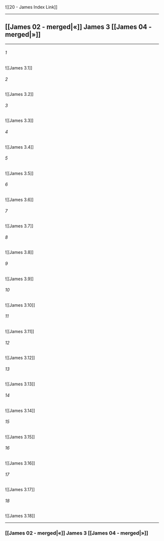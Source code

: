 ![[20 - James Index Link]]

---
##  [[James 02 - merged|«]] James 3 [[James 04 - merged|»]]

---

###### 1
![[James 3.1]] 

###### 2
![[James 3.2]] 

###### 3
![[James 3.3]] 

###### 4
![[James 3.4]]

###### 5 
![[James 3.5]] 

###### 6
![[James 3.6]] 

###### 7
![[James 3.7]] 

###### 8
![[James 3.8]] 

###### 9
![[James 3.9]] 

###### 10
![[James 3.10]] 

###### 11
![[James 3.11]] 

###### 12
![[James 3.12]]

###### 13
![[James 3.13]] 

###### 14
![[James 3.14]] 

###### 15
![[James 3.15]]

###### 16
![[James 3.16]] 

###### 17
![[James 3.17]]

###### 18
![[James 3.18]] 


---
###  [[James 02 - merged|«]] James 3 [[James 04 - merged|»]]